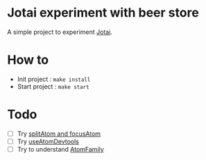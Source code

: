 # Jotai experiment with beer store

A simple project to experiment [Jotai](https://jotai.org/).

# How to

- Init project : `make install`
- Start project : `make start`


# Todo

- [ ] Try [splitAtom and focusAtom](https://jotai.org/docs/advanced-recipes/large-objects)
- [ ] Try [useAtomDevtools](useAtomuseAtomDevtools)
- [ ] Try to understand [AtomFamily](https://jotai.org/docs/utils/atom-family)

